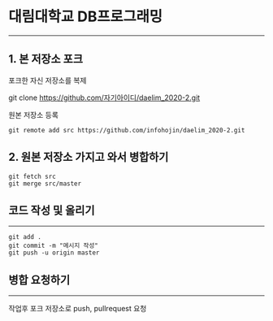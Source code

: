 # 대림대학교 DB프로그래밍
---

## 1. 본 저장소 포크

포크한 자신 저장소를 복제

git clone https://github.com/자기아이디/daelim_2020-2.git

원본 저장소 등록
```
git remote add src https://github.com/infohojin/daelim_2020-2.git
```

## 2. 원본 저장소 가지고 와서 병합하기

```
git fetch src
git merge src/master
```

## 코드 작성 및 올리기
---

```
git add .
git commit -m "메시지 작성"
git push -u origin master
```

## 병합 요청하기
---
작업후 포크 저장소로 push, pullrequest 요청


